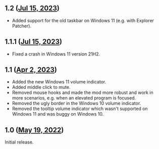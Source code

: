 ## 1.2 ([Jul 15, 2023](https://github.com/ramensoftware/windhawk-mods/blob/16e1e6b2ef632628f27b36f035ada31cc904e97d/mods/taskbar-volume-control.wh.cpp))

* Added support for the old taskbar on Windows 11 (e.g. with Explorer Patcher).
## 1.1.1 ([Jul 15, 2023](https://github.com/ramensoftware/windhawk-mods/blob/976339b249645ff6874144f4037886085e0f1411/mods/taskbar-volume-control.wh.cpp))

* Fixed a crash in Windows 11 version 21H2.
## 1.1 ([Apr 2, 2023](https://github.com/ramensoftware/windhawk-mods/blob/504d0704581f14714990fe7c3271070711679b0e/mods/taskbar-volume-control.wh.cpp))

* Added the new Windows 11 volume indicator.
* Added middle click to mute.
* Removed mouse hooks and made the mod more robust and work in more scenarios, e.g. when an elevated program is focused.
* Removed the ugly border in the Windows 10 volume indicator.
* Removed the tooltip volume indicator which wasn't supported on Windows 11 and was buggy on Windows 10.
## 1.0 ([May 19, 2022](https://github.com/ramensoftware/windhawk-mods/blob/467699b935313e8785c14753b063c5fddc28ac87/mods/taskbar-volume-control.wh.cpp))

Initial release.
